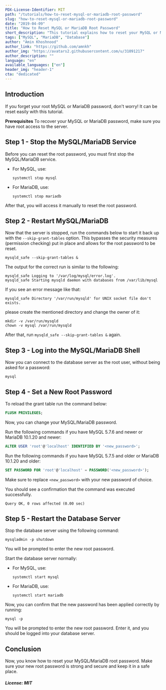 ```yaml
---
PDX-License-Identifier: MIT
path: "/tutorials/how-to-reset-mysql-or-mariadb-root-password"
slug: "how-to-reset-mysql-or-mariadb-root-password"
date: "2019-04-09"
title: "How to Reset MySQL or MariaDB Root Password"
short_description: "This tutorial explains how to reset your MySQL or MariaDB root password"
tags: ["MySQL", "MariaDB", "Database"]
author: "Amin Khoshnood"
author_link: "https://github.com/amnkh"
author_img: "https://avatars2.githubusercontent.com/u/31091217"
author_description: ""
language: "en"
available_languages: ["en"]
header_img: "header-1"
cta: "dedicated"
---
```


## Introduction

If you forget your root MySQL or MariaDB password, don't worry! It can be reset easily with this tutorial.

**Prerequisites**
To recover your MySQL or MariaDB password, make sure you have root access to the server.

## Step 1 - Stop the MySQL/MariaDB Service

Before you can reset the root password, you must first stop the MySQL/MariaDB service.

- For MySQL, use:
  ```console
  systemctl stop mysql
  ```

- For MariaDB, use:
  ```console
  systemctl stop mariadb
  ```

After that, you will access it manually to reset the root password.

## Step 2 - Restart MySQL/MariaDB

Now that the server is stopped, run the commands below to start it back up with the `--skip-grant-tables` option.
This bypasses the security measures (permission checking) put in place and allows for the root password to be reset.

```console
mysqld_safe --skip-grant-tables &
```

The output for the correct run is similar to the following:

```text
mysqld_safe Logging to '/var/log/mysql/error.log'.
mysqld_safe Starting mysqld daemon with databases from /var/lib/mysql
```

If you see an error message like that:

```text
mysqld_safe Directory '/var/run/mysqld' for UNIX socket file don't exists.
```

please create the mentioned directory and change the owner of it:

```console
mkdir -v /var/run/mysqld
chown -v mysql /var/run/mysqld
```

After that, run `mysqld_safe --skip-grant-tables &` again.

## Step 3 - Log into the MySQL/MariaDB Shell

Now you can connect to the database server as the root user, without being asked for a password:

```console
mysql
```

## Step 4 - Set a New Root Password

To reload the grant table run the command below:

```sql
FLUSH PRIVILEGES;
```

Now, you can change your MySQL/MariaDB password.

Run the following commands if you have MySQL 5.7.6 and newer or MariaDB 10.1.20 and newer:

```sql
ALTER USER 'root'@'localhost' IDENTIFIED BY '<new_password>';
```

Run the following commands if you have MySQL 5.7.5 and older or MariaDB 10.1.20 and older:

```sql
SET PASSWORD FOR 'root'@'localhost' = PASSWORD('<new_password>');
```

Make sure to replace `<new_password>` with your new password of choice.

You should see a confirmation that the command was executed successfully.

```text
Query OK, 0 rows affected (0.00 sec)
```

## Step 5 - Restart the Database Server

Stop the database server using the following command:

```console
mysqladmin -p shutdown
```

You will be prompted to enter the new root password.

Start the database server normally:

- For MySQL, use:
  ```console
  systemctl start mysql
  ```

- For MariaDB, use:
  ```console
  systemctl start mariadb
  ```

Now, you can confirm that the new password has been applied correctly by running:

```console
mysql -p
```

You will be prompted to enter the new root password.
Enter it, and you should be logged into your database server.

## Conclusion

Now, you know how to reset your MySQL/MariaDB root password.
Make sure your new root password is strong and secure and keep it in a safe place.

##### License: MIT

<!---

Contributors's Certificate of Origin

By making a contribution to this project, I certify that:

(a) The contribution was created in whole or in part by me and I have
    the right to submit it under the license indicated in the file; or

(b) The contribution is based upon previous work that, to the best of my
    knowledge, is covered under an appropriate license and I have the
    right under that license to submit that work with modifications,
    whether created in whole or in part by me, under the same license
    (unless I am permitted to submit under a different license), as
    indicated in the file; or

(c) The contribution was provided directly to me by some other person
    who certified (a), (b) or (c) and I have not modified it.

(d) I understand and agree that this project and the contribution are
    public and that a record of the contribution (including all personal
    information I submit with it, including my sign-off) is maintained
    indefinitely and may be redistributed consistent with this project
    or the license(s) involved.

Signed-off-by: [Amin Khosnood noodi.net@gmail.com]

-->
